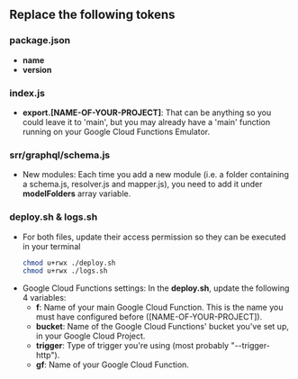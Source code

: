 ## Replace the following tokens
### package.json
- **name**
- **version**
### index.js
- **export.[NAME-OF-YOUR-PROJECT]**: That can be anything so you could leave it to 'main', but you may already have a 'main' function running on your Google Cloud Functions Emulator.
### srr/graphql/schema.js
- New modules: Each time you add a new module (i.e. a folder containing a schema.js, resolver.js and mapper.js), you need to add it under **modelFolders** array variable.
### deploy.sh & logs.sh
- For both files, update their access permission so they can be executed in your terminal
	```bash
	chmod u+rwx ./deploy.sh
	chmod u+rwx ./logs.sh
	```
- Google Cloud Functions settings: In the **deploy.sh**, update the following 4 variables:
	- **f**: Name of your main Google Cloud Function. This is the name you must have configured before ([NAME-OF-YOUR-PROJECT]).
	- **bucket**: Name of the Google Cloud Functions' bucket you've set up, in your Google Cloud Project.
	- **trigger**: Type of trigger you're using (most probably "--trigger-http").
	- **gf**: Name of your Google Cloud Function.